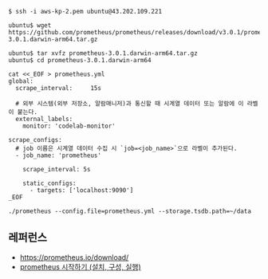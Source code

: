 
```
$ ssh -i aws-kp-2.pem ubuntu@43.202.109.221

ubuntu$ wget https://github.com/prometheus/prometheus/releases/download/v3.0.1/prometheus-3.0.1.darwin-arm64.tar.gz

ubuntu$ tar xvfz prometheus-3.0.1.darwin-arm64.tar.gz
ubuntu$ cd prometheus-3.0.1.darwin-arm64
```

```
cat <<_EOF > prometheus.yml
global:
  scrape_interval:     15s  

  # 외부 시스템(외부 저장소, 알람매니저)과 통신할 때 시계열 데이터 또는 알람에 이 라벨이 붙는다.
  external_labels:
    monitor: 'codelab-monitor'

scrape_configs:
  # job 이름은 시계열 데이터 수집 시 `job=<job_name>`으로 라벨이 추가된다.
  - job_name: 'prometheus'

    scrape_interval: 5s

    static_configs:
      - targets: ['localhost:9090']
_EOF
```

```
./prometheus --config.file=prometheus.yml --storage.tsdb.path=~/data
```

## 레퍼런스 ##

* https://prometheus.io/download/
* [prometheus 시작하기 (설치, 구성, 실행)](https://velog.io/@suk13574/Promehteus-prometheus-%EC%82%AC%EC%9A%A9%ED%95%B4%EB%B3%B4%EA%B8%B0-%EC%84%A4%EC%B9%98-%EA%B5%AC%EC%84%B1-%EC%8B%A4%ED%96%89)
